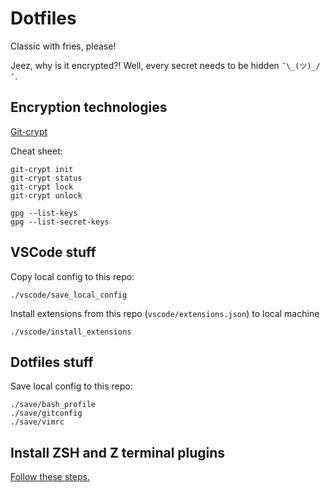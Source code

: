 # Dotfiles

Classic with fries, please!

Jeez, why is it encrypted?! Well, every secret needs to be hidden `¯\_(ツ)_/¯`.

## Encryption technologies

[Git-crypt](https://github.com/AGWA/git-crypt)

Cheat sheet:
```
git-crypt init
git-crypt status
git-crypt lock
git-crypt unlock
```

```
gpg --list-keys
gpg --list-secret-keys
```

## VSCode stuff

Copy local config to this repo:
```
./vscode/save_local_config
```

Install extensions from this repo (`vscode/extensions.json`) to local machine
```
./vscode/install_extensions
```

## Dotfiles stuff

Save local config to this repo:
```
./save/bash_profile
./save/gitconfig
./save/vimrc
```

## Install ZSH and Z terminal plugins

[Follow these steps.](https://jilles.me/badassify-your-terminal-and-shell/)
